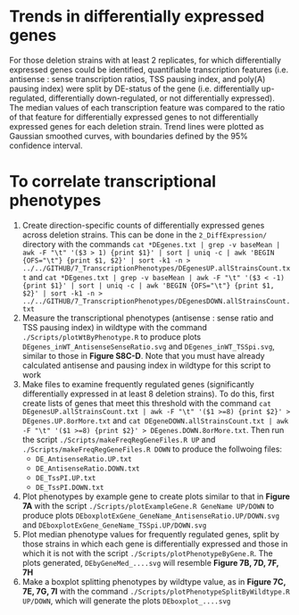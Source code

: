# Trends in differentially expressed genes
For those deletion strains with at least 2 replicates, for which differentially expressed genes could be identified, quantifiable transcription features (i.e. antisense : sense transcription ratios, TSS pausing index, and poly(A) pausing index) were split by DE-status of the gene (i.e. differentially up-regulated, differentially down-regulated, or not differentially expressed). The median values of each transcription feature was compared to the ratio of that feature for differentially expressed genes to not differentially expressed genes for each deletion strain. Trend lines were plotted as Gaussian smoothed curves, with boundaries defined by the 95% confidence interval.

# To correlate transcriptional phenotypes
1. Create direction-specific counts of differentially expressed genes across deletion strains. This can be done in the `2_DiffExpression/` directory with the commands `cat *DEgenes.txt | grep -v baseMean | awk -F "\t" '($3 > 1) {print $1}' | sort | uniq -c | awk 'BEGIN {OFS="\t"} {print $1, $2}' | sort -k1 -n > ../../GITHUB/7_TranscriptionPhenotypes/DEgenesUP.allStrainsCount.txt` and `cat *DEgenes.txt | grep -v baseMean | awk -F "\t" '($3 < -1) {print $1}' | sort | uniq -c | awk 'BEGIN {OFS="\t"} {print $1, $2}' | sort -k1 -n > ../../GITHUB/7_TranscriptionPhenotypes/DEgenesDOWN.allStrainsCount.txt`
2. Measure the transcriptional phenotypes (antisense : sense ratio and TSS pausing index) in wildtype with the command `./Scripts/plotWtByPhenotype.R` to produce plots `DEgenes_inWT_AntisenseSenseRatio.svg` and `DEgenes_inWT_TSSpi.svg`, similar to those in **Figure S8C-D**. Note that you must have already calculated antisense and pausing index in wildtype for this script to work
3. Make files to examine frequently regulated genes (significantly differentially expressed in at least 8 deletion strains). To do this, first create lists of genes that meet this threshold with the command `cat DEgenesUP.allStrainsCount.txt | awk -F "\t" '($1 >=8) {print $2}' > DEgenes.UP.8orMore.txt` and `cat DEgeneDOWN.allStrainsCount.txt | awk -F "\t" '($1 >=8) {print $2}' > DEgenes.DOWN.8orMore.txt`. Then run the script `./Scripts/makeFreqRegGeneFiles.R UP` and `./Scripts/makeFreqRegGeneFiles.R DOWN` to produce the follwoing files:
   - `DE_AntisenseRatio.UP.txt`
   - `DE_AntisenseRatio.DOWN.txt`
   - `DE_TssPI.UP.txt`
   - `DE_TssPI.DOWN.txt`
4. Plot phenotypes by example gene to create plots similar to that in **Figure 7A** with the script `./Scripts/plotExampleGene.R GeneName UP/DOWN` to produce plots `DEboxplotExGene_GeneName_AntisenseRatio.UP/DOWN.svg` and `DEboxplotExGene_GeneName_TSSpi.UP/DOWN.svg`
5. Plot median phenotype values for frequently regulated genes, split by those strains in which each gene is differentially expressed and those in which it is not with the script `./Scripts/plotPhenotypeByGene.R`. The plots generated, `DEbyGeneMed_....svg` will resemble **Figure 7B, 7D, 7F, 7H**
6. Make a boxplot splitting phenotypes by wildtype value, as in **Figure 7C, 7E, 7G, 7I** with the command `./Scripts/plotPhenotypeSplitByWildtype.R UP/DOWN`, which will generate the plots `DEboxplot_....svg`
